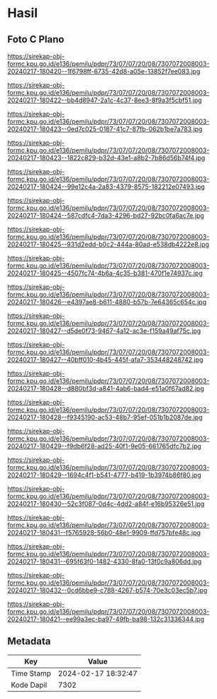 # Hasil

## Foto C Plano

https://sirekap-obj-formc.kpu.go.id/e136/pemilu/pdpr/73/07/07/20/08/7307072008003-20240217-180420--1f6798ff-6735-42d8-a05e-13852f7ee083.jpg

https://sirekap-obj-formc.kpu.go.id/e136/pemilu/pdpr/73/07/07/20/08/7307072008003-20240217-180422--bb4d8947-2a1c-4c37-8ee3-8f9a3f5cbf51.jpg

https://sirekap-obj-formc.kpu.go.id/e136/pemilu/pdpr/73/07/07/20/08/7307072008003-20240217-180423--0ed7c025-0187-41c7-87fb-062b1be7a783.jpg

https://sirekap-obj-formc.kpu.go.id/e136/pemilu/pdpr/73/07/07/20/08/7307072008003-20240217-180423--1822c829-b32d-43e1-a8b2-7b86d56b74f4.jpg

https://sirekap-obj-formc.kpu.go.id/e136/pemilu/pdpr/73/07/07/20/08/7307072008003-20240217-180424--99e12c4a-2a83-4379-8575-182212e07493.jpg

https://sirekap-obj-formc.kpu.go.id/e136/pemilu/pdpr/73/07/07/20/08/7307072008003-20240217-180424--587cdfc4-7da3-4296-bd27-92bc0fa6ac7e.jpg

https://sirekap-obj-formc.kpu.go.id/e136/pemilu/pdpr/73/07/07/20/08/7307072008003-20240217-180425--931d2edd-b0c2-444a-80ad-e538db4222e8.jpg

https://sirekap-obj-formc.kpu.go.id/e136/pemilu/pdpr/73/07/07/20/08/7307072008003-20240217-180425--4507fc74-4b6a-4c35-b381-470f1e74937c.jpg

https://sirekap-obj-formc.kpu.go.id/e136/pemilu/pdpr/73/07/07/20/08/7307072008003-20240217-180426--e4397ae8-b611-4880-b57b-7e64365c654c.jpg

https://sirekap-obj-formc.kpu.go.id/e136/pemilu/pdpr/73/07/07/20/08/7307072008003-20240217-180427--d5de0f73-9467-4a12-ac3e-f159a49af75c.jpg

https://sirekap-obj-formc.kpu.go.id/e136/pemilu/pdpr/73/07/07/20/08/7307072008003-20240217-180427--40bff010-4b45-445f-afa7-353448248742.jpg

https://sirekap-obj-formc.kpu.go.id/e136/pemilu/pdpr/73/07/07/20/08/7307072008003-20240217-180428--d880bf3d-a841-4ab6-bad4-e51a0f67ad82.jpg

https://sirekap-obj-formc.kpu.go.id/e136/pemilu/pdpr/73/07/07/20/08/7307072008003-20240217-180428--f9345190-ac53-48b7-95ef-051b1b2087de.jpg

https://sirekap-obj-formc.kpu.go.id/e136/pemilu/pdpr/73/07/07/20/08/7307072008003-20240217-180429--f9db6f28-ad25-40f1-9e05-661765dfc7b2.jpg

https://sirekap-obj-formc.kpu.go.id/e136/pemilu/pdpr/73/07/07/20/08/7307072008003-20240217-180429--1694c4f1-b541-4777-b419-1b3974b86f80.jpg

https://sirekap-obj-formc.kpu.go.id/e136/pemilu/pdpr/73/07/07/20/08/7307072008003-20240217-180430--52c3f087-0d4c-4dd2-a84f-e16b95326e51.jpg

https://sirekap-obj-formc.kpu.go.id/e136/pemilu/pdpr/73/07/07/20/08/7307072008003-20240217-180431--f5765928-56b0-48e1-9909-ffd757bfe48c.jpg

https://sirekap-obj-formc.kpu.go.id/e136/pemilu/pdpr/73/07/07/20/08/7307072008003-20240217-180431--695f63f0-1482-4330-8fa0-13f0c9a806dd.jpg

https://sirekap-obj-formc.kpu.go.id/e136/pemilu/pdpr/73/07/07/20/08/7307072008003-20240217-180432--0cd6bbe9-c788-4267-b574-70e3c03ec5b7.jpg

https://sirekap-obj-formc.kpu.go.id/e136/pemilu/pdpr/73/07/07/20/08/7307072008003-20240217-180421--ee99a3ec-ba97-49fb-ba98-132c31336344.jpg


## Metadata

| Key        | Value               |
| ---------- | ------------------- |
| Time Stamp | 2024-02-17 18:32:47 |
| Kode Dapil | 7302                |




